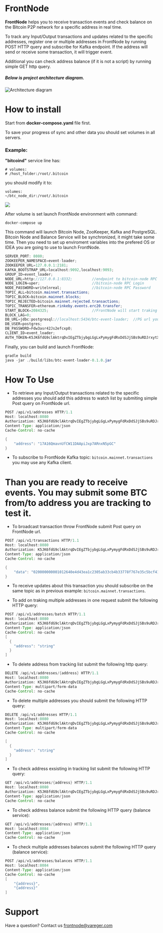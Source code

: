 # FrontNode

**FrontNode** helps you to receive transaction events and check balance on the Bitcoin P2P network for a specific address in real time.

To track any Input/Output transactions and updates related to the specific addresses, register one or multiple addresses in FrontNode by running POST HTTP query and subscribe for Kafka endpoint. If the address will send or receive some transaction, it will trigger event.

Additional you can check address balance (if it is not a script) by running simple GET http query.


##### Below is project architecture diagram.

![Architecture diagram](./img/2.png)

# How to install

Start from **docker-compose.yaml** file first.

To save your progress of sync and other data you should set volumes in all servers.

### Example:
**"bitcoind"** service line has: 

```
# volumes:
# /host_folder:/root/.bitcoin
```
you should modify it to: 

```
volumes:
~/btc_node_dir:/root/.bitcoin
```
![](./img/1.png)

After volume is set launch FrontNode environment with command:

```
docker-compose up
```

This command will launch Bitcoin Node, ZooKeeper, Kafka and PostgreSQL. Bitcoin Node and Balance Service will be synchronized, it might take some time.
Then you need to set up enviroment variables into the prefered OS or IDEA you are going to use to launch FrontNode.

```java
SERVER_PORT: 8080;						
ZOOKEEPER_NAMESPACE=event-loader;
ZOOKEEPER_URL=127.0.0.1:2181;
KAFKA_BOOTSTRAP_URL=localhost:9092,localhost:9093;
GROUP_ID=event_loader;
NODE_URL=http://127.0.0.1:8332; 		//endpoint to bitcoin-node RPC
NODE_LOGIN=uper; 						//bitcoin-node RPC Login
NODE_PASSWORD=writelnreal; 				//bitcoin-node RPC Password
TOPIC_ALL=bitcoin.mainnet.transactions;
TOPIC_BLOCK=bitcoin.mainnet.blocks;
TOPIC_REJECTED=bitcoin.mainnet.rejected.transactions;
TOPIC_TRANSFER=ethereum.rinkeby.events.erc20.transfer;
START_BLOCK=2084325;                    //FrontNode will start traking events since START_BLOCK.
BLOCK_LAG=0;
DB_URL=jdbc:postgresql://localhost:5434/btc-event-loader;  //PG url you can find information in docker-compose.yaml in service: 
DB_USER=postgres;
DB_PASSWORD=Fdw3asr42Js2efcxpO;
CLIENT_ID=event_loader;
AUTH_TOKEN=K5JK6fdG9clAktrqDvIEgZTbjybgLGgLxPymygFdRxDdSJjSBs9uRDJrxytXnIHZ //Authentication token value
```


Finally, you can build and launch FrontNode:

```java
gradle build
java -jar ./build/libs/btc-event-loader-0.1.0.jar
```




# How To Use



*  To retrieve any Input/Output transactions related to the specific addresses you should add this address to watch list by submiting simple Post query on FrontNode url. 


```java
POST /api/v1/addresses HTTP/1.1
Host: localhost:8080
Authorization: K5JK6fdG9clAktrqDvIEgZTbjybgLGgLxPymygFdRxDdSJjSBs9uRDJrxytXnIHZ
Content-Type: application/json
Cache-Control: no-cache

{
	"address": "17A16QmavnUfCW11DAApiJxp7ARnxN5pGC"
}
```

* To subscribe to FrontNode Kafka topic: `bitcoin.mainnet.transactions` you may use any Kafka client. 


# Than you are ready to receive events. You may submit some BTC from/to address you are tracking to test it.


* To broadcast transaction throw FrontNode submit Post query on FrontNode url. 


```java
POST /api/v1/transactions HTTP/1.1
Host: localhost:8080
Authorization: K5JK6fdG9clAktrqDvIEgZTbjybgLGgLxPymygFdRxDdSJjSBs9uRDJrxytXnIHZ
Content-Type: application/json
Cache-Control: no-cache

{
	"data": "020000000001012640e4d43ea1c2305ab33cb4b33778f767e35c5bcf41bdd42120f7d0cfc142710100000000fdffffff01124b360000000000160014777e36a83f3941ed211edc1726a3092f86cbc2f202483045022100d35d2fa189032479d7b898ea2d44f34bcdc5e6fe874d6fc68fecb7a7291c5acd022064e6a247b8e342a58e5aeb0cc4353d5a675d997ed2346a010459df62e634668b01210298a84ce462a3abe4e2d01300f3b31a87980544f734cdee9241c7601dc52f6cf5b5891800"
}
```

* To receive updates about this transaction you should subscribe on the same topic as in previous example: `bitcoin.mainnet.transactions`.

* To add on traking multiple addresses in one request submit the following HTTP query:

```java
POST /api/v1/addresses/batch HTTP/1.1
Host: localhost:8080
Authorization: K5JK6fdG9clAktrqDvIEgZTbjybgLGgLxPymygFdRxDdSJjSBs9uRDJrxytXnIHZ
Content-Type: application/json
Cache-Control: no-cache
[
  {
    "address": "string"
  }
]
```

* To delete address from tracking list submit the following http query: 

```java
DELETE /api/v1/addresses/{address} HTTP/1.1
Host: localhost:8080
Authorization: K5JK6fdG9clAktrqDvIEgZTbjybgLGgLxPymygFdRxDdSJjSBs9uRDJrxytXnIHZ
Content-Type: multipart/form-data
Cache-Control: no-cache
```

* To delete multiple addresses you should submit the following HTTP query:

```java
DELETE /api/v1/addresses HTTP/1.1
Host: localhost:8080
Authorization: K5JK6fdG9clAktrqDvIEgZTbjybgLGgLxPymygFdRxDdSJjSBs9uRDJrxytXnIHZ
Content-Type: multipart/form-data
Cache-Control: no-cache

[
  {
    "address": "string"
  }
]
```
* To check address exsisting in tracking list submit the following HTTP query:

```java
GET /api/v1/addresses/{address} HTTP/1.1
Host: localhost:8080
Authorization: K5JK6fdG9clAktrqDvIEgZTbjybgLGgLxPymygFdRxDdSJjSBs9uRDJrxytXnIHZ
Content-Type: application/json
Cache-Control: no-cache
```

* To check address balance submit the following HTTP query (balance service):

```java
GET /api/v1/addresses/{address} HTTP/1.1
Host: localhost:8084
Content-Type: application/json
Cache-Control: no-cache
```

* To check multiple addresses balances submit the following HTTP query (balance service):

```java
POST /api/v1/addresses/balances HTTP/1.1
Host: localhost:8084
Content-Type: application/json
Cache-Control: no-cache
[
    "{address}",
    "{address}"
]
```

# Support
Have a question? Contact us frontnode@vareger.com
